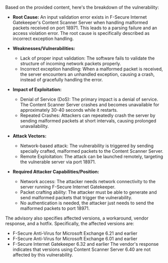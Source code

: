 Based on the provided content, here's the breakdown of the vulnerability:

*   **Root Cause:** An input validation error exists in F-Secure Internet Gatekeeper's Content Scanner Server when handling malformed packets received on port 18971. This leads to a parsing failure and an access violation error. The root cause is specifically described as incorrect exception handling.

*   **Weaknesses/Vulnerabilities:**
    *   Lack of proper input validation: The software fails to validate the structure of incoming network packets properly.
    *   Incorrect exception handling: When a malformed packet is received, the server encounters an unhandled exception, causing a crash, instead of gracefully handling the error.

*   **Impact of Exploitation:**
    *   Denial of Service (DoS): The primary impact is a denial of service. The Content Scanner Server crashes and becomes unavailable for approximately 30-40 seconds while it restarts.
    *   Repeated Crashes: Attackers can repeatedly crash the server by sending malformed packets at short intervals, causing prolonged unavailability.

*  **Attack Vectors:**
    *   Network-based attack: The vulnerability is triggered by sending specially crafted, malformed packets to the Content Scanner Server.
    *   Remote Exploitation: The attack can be launched remotely, targeting the vulnerable server via port 18971.

*   **Required Attacker Capabilities/Position:**
    *   Network access: The attacker needs network connectivity to the server running F-Secure Internet Gatekeeper.
    *   Packet crafting ability: The attacker must be able to generate and send malformed packets that trigger the vulnerability.
    *   No authentication is needed, the attacker just needs to send the malformed packets to port 18971.

The advisory also specifies affected versions, a workaround, vendor response, and a hotfix. Specifically, the affected versions are:

*   F-Secure Anti-Virus for Microsoft Exchange 6.21 and earlier
*   F-Secure Anti-Virus for Microsoft Exchange 6.01 and earlier
*   F-Secure Internet Gatekeeper 6.32 and earlier
The vendor's response indicates that versions using Content Scanner Server 6.40 are not affected by this vulnerability.